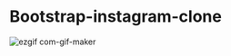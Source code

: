 # Bootstrap-instagram-clone
![ezgif com-gif-maker](https://user-images.githubusercontent.com/81578763/142420817-3b4fba8e-e168-46f3-9296-67a5657dd6d9.gif)
